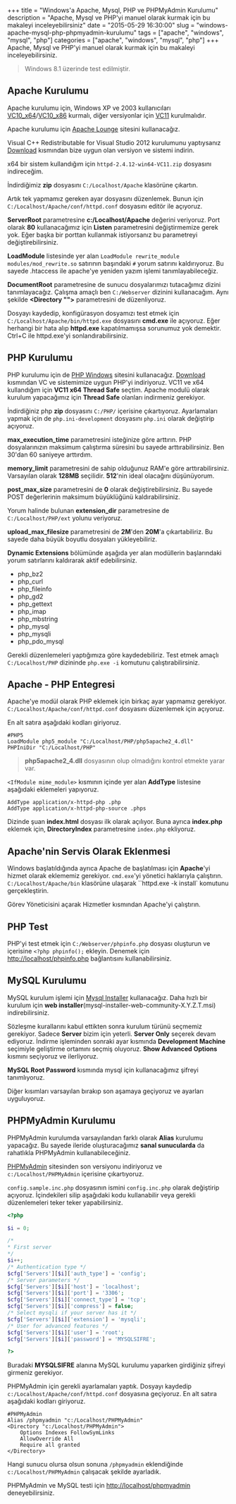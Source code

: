 +++
title = "Windows'a Apache, Mysql, PHP ve PHPMyAdmin Kurulumu"
description = "Apache, Mysql ve PHP'yi manuel olarak kurmak için bu makaleyi inceleyebilirsiniz"
date = "2015-05-29 16:30:00"
slug = "windows-apache-mysql-php-phpmyadmin-kurulumu"
tags = ["apache", "windows", "mysql", "php"]
categories = ["apache", "windows", "mysql", "php"]
+++
Apache, Mysql ve PHP'yi manuel olarak kurmak için bu makaleyi inceleyebilirsiniz.

> Windows 8.1 üzerinde test edilmiştir.

## Apache Kurulumu

Apache kurulumu için, Windows XP ve 2003 kullanıcıları [VC10_x64](http://www.microsoft.com/download/en/details.aspx?id=13523)/[VC10_x86](http://www.microsoft.com/download/en/details.aspx?id=8328)  kurmalı, diğer versiyonlar için [VC11](http://www.microsoft.com/en-us/download/details.aspx?id=30679) kurulmalıdır.

Apache kurulumu için [Apache Lounge](http://www.apachelounge.com/) sitesini kullanacağız.

Visual C++ Redistributable for Visual Studio 2012 kurulumunu yaptıysanız  [Download](http://www.apachelounge.com/download/) kısmından bize uygun olan versiyon ve sistemi indirin.

x64 bir sistem kullandığım için `httpd-2.4.12-win64-VC11.zip` dosyasını indireceğim.

İndirdiğimiz **zip** dosyasını `C:/Localhost/Apache` klasörüne çıkartın.

Artık tek yapmamız gereken ayar dosyasını düzenlemek. Bunun için `C:/Localhost/Apache/conf/httpd.conf` dosyasını editör ile açıyoruz.

**ServerRoot** parametresine **c:/Localhost/Apache** değerini veriyoruz. Port olarak **80** kullanacağımız için **Listen** parametresini değiştirmemize gerek yok. Eğer başka bir porttan kullanmak istiyorsanız bu parametreyi değiştirebilirsiniz.

**LoadModule** listesinde yer alan `LoadModule rewrite_module modules/mod_rewrite.so` satırının başındaki `#` yorum satırını kaldırıyoruz. Bu sayede .htaccess ile apache'ye yeniden yazım işlemi tanımlayabileceğiz.

**DocumentRoot** parametresine de sunucu dosyalarımızı tutacağımız dizini tanımlayacağız. Çalışma amaçlı ben `C:/Webserver` dizinini kullanacağım. Aynı şekilde **<Directory "">** parametresini de düzenliyoruz.

Dosyayı kaydedip, konfigürasyon dosyamızı test etmek için `C:/Localhost/Apache/bin/httpd.exe` dosyasını **cmd.exe** ile açıyoruz. Eğer herhangi bir hata alıp **httpd.exe** kapatılmamışsa sorunumuz yok demektir. Ctrl+C ile httpd.exe'yi sonlandırabilirsiniz.

## PHP Kurulumu

PHP kurulumu için de [PHP Windows](http://windows.php.net) sitesini kullanacağız. [Download](http://windows.php.net/download/) kısmından VC ve sistemimize uygun PHP'yi indiriyoruz. VC11 ve x64 kullandığım için **VC11 x64 Thread Safe** seçtim. Apache modulü olarak kurulum yapacağımız için **Thread Safe** olanları indirmeniz gerekiyor.

İndirdiğiniz php **zip** dosyasını `C:/PHP/` içerisine çıkartıyoruz. Ayarlamaları yapmak için de `php.ini-development` dosyasını `php.ini` olarak değiştirip açıyoruz.

**max_execution_time** parametresini isteğinize göre arttırın. PHP dosyalarınızın maksimum çalıştırma süresini bu sayede arttırabilirsiniz. Ben 30'dan 60 saniyeye arttırdım.

**memory_limit** parametresini de sahip olduğunuz RAM'e göre arttırabilirsiniz. Varsayılan olarak **128MB** seçilidir. **512**'nin ideal olacağını düşünüyorum.

**post_max_size** parametresini de **0** olarak değiştirebilirsiniz. Bu sayede POST değerlerinin maksimum büyüklüğünü kaldırabilirsiniz.

Yorum halinde bulunan **extension_dir** parametresine de `C:/Localhost/PHP/ext` yolunu veriyoruz.

**upload_max_filesize** parametresini de **2M**'den **20M**'a çıkartabiliriz. Bu sayede daha büyük boyutlu dosyaları yükleyebiliriz.

**Dynamic Extensions** bölümünde aşağıda yer alan modüllerin başlarındaki yorum satırlarını kaldırarak aktif edebilirsiniz.

* php_bz2
* php_curl
* php_fileinfo
* php_gd2
* php_gettext
* php_imap
* php_mbstring
* php_mysql
* php_mysqli
* php_pdo_mysql


Gerekli düzenlemeleri yaptığımıza göre kaydedebiliriz. Test etmek amaçlı `C:/Localhost/PHP` dizininde `php.exe -i` komutunu çalıştırabilirsiniz.

## Apache - PHP Entegresi

Apache'ye modül olarak PHP eklemek için birkaç ayar yapmamız gerekiyor. `C:/Localhost/Apache/conf/httpd.conf` dosyasını düzenlemek için açıyoruz.

En alt satıra aşağıdaki kodları giriyoruz.

~~~
#PHP5
LoadModule php5_module "C:/Localhost/PHP/php5apache2_4.dll"
PHPIniDir "C:/Localhost/PHP"
~~~

> **php5apache2_4.dll** dosyasının olup olmadığını kontrol etmekte yarar var.

`<IfModule mime_module>` kısmının içinde yer alan **AddType** listesine aşağıdaki eklemeleri yapıyoruz.

~~~
AddType application/x-httpd-php .php
AddType application/x-httpd-php-source .phps
~~~

Dizinde şuan **index.html** dosyası ilk olarak açılıyor. Buna ayrıca **index.php** eklemek için, **DirectoryIndex** parametresine `index.php` ekliyoruz.

## Apache'nin Servis Olarak Eklenmesi

Windows başlatıldığında ayrıca Apache de başlatılması için **Apache**'yi hizmet olarak eklememiz gerekiyor. `cmd.exe`'yi yönetici haklarıyla çalıştırın. `C:/Localhost/Apache/bin` klasörüne ulaşarak ``httpd.exe -k install` komutunu gerçekleştirin.

Görev Yöneticisini açarak Hizmetler kısmından Apache'yi çalıştırın.

## PHP Test

PHP'yi test etmek için `C:/Webserver/phpinfo.php` dosyası oluşturun ve içerisine `<?php phpinfo();` ekleyin. Denemek için [http://localhost/phpinfo.php](http://localhost/phpinfo.php) bağlantısını kullanabilirsiniz.

## MySQL Kurulumu

MySQL kurulum işlemi için [Mysql Installer](https://dev.mysql.com/downloads/installer/) kullanacağız. Daha hızlı bir kurulum için **web installer**(mysql-installer-web-community-X.Y.Z.T.msi) indirebilirsiniz.

Sözleşme kurallarını kabul ettikten sonra kurulum türünü seçmemiz gerekiyor. Sadece **Server** bizim için yeterli. **Server Only** seçerek devam ediyoruz. İndirme işleminden sonraki ayar kısmında **Development Machine** seçimiyle geliştirme ortamını seçmiş oluyoruz. **Show Advanced Options** kısmını seçiyoruz ve ilerliyoruz.

**MySQL Root Password** kısmında mysql için kullanacağımız şifreyi tanımlıyoruz.

Diğer kısımları varsayılan bırakıp son aşamaya geçiyoruz ve ayarları uyguluyoruz.

## PHPMyAdmin Kurulumu

PHPMyAdmin kurulumda varsayılandan farklı olarak **Alias** kurulumu yapacağız. Bu sayede ileride oluşturacağımız **sanal sunucularda** da rahatlıkla PHPMyAdmin kullanabileceğiniz.

[PHPMyAdmin](http://www.phpmyadmin.net/home_page/index.php) sitesinden son versiyonu indiriyoruz ve `c:/Localhost/PHPMyAdmin` içerisine çıkartıyoruz.

`config.sample.inc.php` dosyasının ismini `config.inc.php` olarak değiştirip açıyoruz. İçindekileri silip aşağıdaki kodu kullanabilir veya gerekli düzenlemeleri teker teker yapabilirsiniz.

```php
<?php

$i = 0;

/*
* First server
*/
$i++;
/* Authentication type */
$cfg['Servers'][$i]['auth_type'] = 'config';
/* Server parameters */
$cfg['Servers'][$i]['host'] = 'localhost';
$cfg['Servers'][$i]['port'] = '3306';
$cfg['Servers'][$i]['connect_type'] = 'tcp';
$cfg['Servers'][$i]['compress'] = false;
/* Select mysqli if your server has it */
$cfg['Servers'][$i]['extension'] = 'mysqli';
/* User for advanced features */
$cfg['Servers'][$i]['user'] = 'root';
$cfg['Servers'][$i]['password'] = 'MYSQLSIFRE';

?>
```

Buradaki **MYSQLSIFRE** alanına MySQL kurulumu yaparken girdiğiniz şifreyi girmeniz gerekiyor.

PHPMyAdmin için gerekli ayarlamaları yaptık. Dosyayı kaydedip `c:/Localhost/Apache/conf/httpd.conf` dosyasına geçiyoruz. En alt satıra aşağıdaki kodları giriyoruz.

~~~
#PHPMyAdmin
Alias /phpmyadmin "c:/Localhost/PHPMyAdmin"
<Directory "c:/Localhost/PHPMyAdmin">
    Options Indexes FollowSymLinks
    AllowOverride All
    Require all granted
</Directory>
~~~

Hangi sunucu olursa olsun sonuna `/phpmyadmin` eklendiğinde `c:/Localhost/PHPMyAdmin` çalışacak şekilde ayarladık.

PHPMyAdmin ve MySQL testi için [http://localhost/phpmyadmin](http://localhost/phpmyadmin) deneyebilirsiniz.
